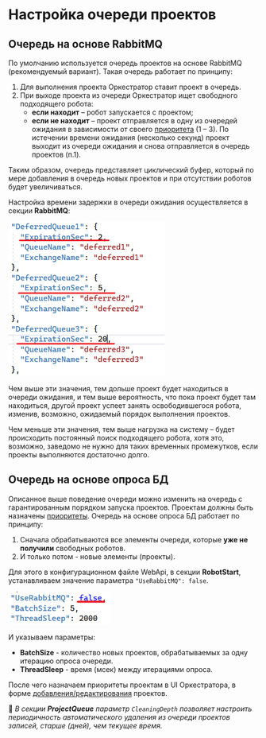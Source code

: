 # Настройка очереди проектов

## Очередь на основе RabbitMQ

По умолчанию используется очередь проектов на основе RabbitMQ (рекомендуемый вариант). Такая очередь работает по принципу:
1.	Для выполнения проекта Оркестратор ставит проект в очередь.
2.	При выходе проекта из очереди Оркестратор ищет свободного подходящего робота:
    * **если находит** – робот запускается с проектом;
    * **если не находит** – проект отправляется в одну из очередей ожидания в зависимости от своего [приоритета](https://docs.primo-rpa.ru/primo-rpa/orchestrator/basics/add-project) (1 – 3). По истечении времени ожидания (несколько секунд) проект выходит из очереди ожидания и снова отправляется в очередь проектов (п.1).

Таким образом, очередь представляет циклический буфер, который по мере добавления в очередь новых проектов и при отсутствии роботов будет увеличиваться.

Настройка времени задержки в очереди ожидания осуществляется в секции **RabbitMQ**:

![](<../../../.gitbook/assets/config-project-queue-1.png>)  

Чем выше эти значения, тем дольше проект будет находиться в очереди ожидания, и тем выше вероятность, что пока проект будет там находиться, другой проект успеет занять освободившегося робота, изменив, возможно, ожидаемый порядок выполнения проектов.

Чем меньше эти значения, тем выше нагрузка на систему – будет происходить постоянный поиск подходящего робота, хотя это, возможно, заведомо не нужно для таких временных промежутков, если проекты выполняются достаточно долго.


## Очередь на основе опроса БД

Описанное выше поведение очереди можно изменить на очередь с гарантированным порядком запуска проектов. Проектам должны быть назначены [приоритеты](https://docs.primo-rpa.ru/primo-rpa/orchestrator/basics/add-project). Очередь на основе опроса БД работает по принципу:
1. Сначала обрабатываются все элементы очереди, которые **уже не получили** свободных роботов.
2. И только потом - новые элементы (проекты). 

Для этого в конфигурационном файле WebApi, в секции **RobotStart**, устанавливаем значение параметра  `"UseRabbitMQ": false`. 

![](<../../../.gitbook/assets/config-project-queue-2.png>)       

И указываем параметры:
* **BatchSize** - количество новых проектов, обрабатываемых за одну итерацию опроса очереди.
* **ThreadSleep** - время (мсек) между итерациями опроса.

После чего назначаем приоритеты проектам в UI Оркестратора, в форме [добавления/редактирования](https://docs.primo-rpa.ru/primo-rpa/orchestrator/basics/add-project) проектов. 

:small_orange_diamond: *В секции **ProjectQueue** параметр `CleaningDepth` позволяет настроить периодичность автоматического удаления из очереди проектов записей, старше (дней), чем текущее время.*
